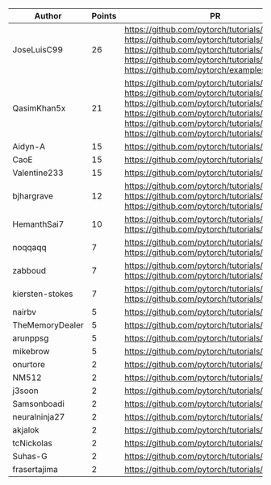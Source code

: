 | Author | Points | PR |
|--- | --- | ---|
| JoseLuisC99 | 26 | https://github.com/pytorch/tutorials/pull/2468, https://github.com/pytorch/tutorials/pull/2404, https://github.com/pytorch/tutorials/pull/2403, https://github.com/pytorch/tutorials/pull/2372, https://github.com/pytorch/examples/pull/1163 | 
| QasimKhan5x | 21 | https://github.com/pytorch/tutorials/pull/2452, https://github.com/pytorch/tutorials/pull/2419, https://github.com/pytorch/tutorials/pull/2408, https://github.com/pytorch/tutorials/pull/2397, https://github.com/pytorch/tutorials/pull/2385, https://github.com/pytorch/tutorials/pull/2383 | 
| Aidyn-A | 15 | https://github.com/pytorch/tutorials/pull/2441 | 
| CaoE | 15 | https://github.com/pytorch/tutorials/pull/2439 | 
| Valentine233 | 15 | https://github.com/pytorch/tutorials/pull/2430 | 
| bjhargrave | 12 | https://github.com/pytorch/tutorials/pull/2428, https://github.com/pytorch/tutorials/pull/2424, https://github.com/pytorch/tutorials/pull/2423 | 
| HemanthSai7 | 10 | https://github.com/pytorch/tutorials/pull/2392, https://github.com/pytorch/tutorials/pull/2375 | 
| noqqaqq | 7 | https://github.com/pytorch/tutorials/pull/2407, https://github.com/pytorch/tutorials/pull/2386 | 
| zabboud | 7 | https://github.com/pytorch/tutorials/pull/2405, https://github.com/pytorch/tutorials/pull/2400 | 
| kiersten-stokes | 7 | https://github.com/pytorch/tutorials/pull/2401, https://github.com/pytorch/tutorials/pull/2398 | 
| nairbv | 5 | https://github.com/pytorch/tutorials/pull/2413 | 
| TheMemoryDealer | 5 | https://github.com/pytorch/tutorials/pull/2389 | 
| arunppsg | 5 | https://github.com/pytorch/tutorials/pull/2384 | 
| mikebrow | 5 | https://github.com/pytorch/tutorials/pull/2374 | 
| onurtore | 2 | https://github.com/pytorch/tutorials/pull/2458 | 
| NM512 | 2 | https://github.com/pytorch/tutorials/pull/2451 | 
| j3soon | 2 | https://github.com/pytorch/tutorials/pull/2420 | 
| Samsonboadi | 2 | https://github.com/pytorch/tutorials/pull/2406 | 
| neuralninja27 | 2 | https://github.com/pytorch/tutorials/pull/2381 | 
| akjalok | 2 | https://github.com/pytorch/tutorials/pull/2380 | 
| tcNickolas | 2 | https://github.com/pytorch/tutorials/pull/2378 | 
| Suhas-G | 2 | https://github.com/pytorch/tutorials/pull/2371 | 
| frasertajima | 2 | https://github.com/pytorch/tutorials/pull/2370 | 
